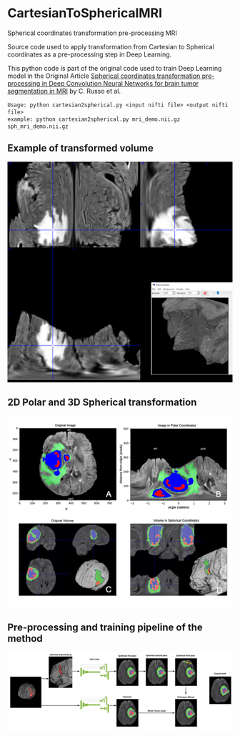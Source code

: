 # CartesianToSphericalMRI
 Spherical coordinates transformation pre-processing MRI

Source code used to apply transformation from Cartesian to Spherical coordinates as a pre-processing step in Deep Learning.

This python code is part of the original code used to train Deep Learning model in the Original Article [Spherical coordinates transformation pre-processing in Deep Convolution Neural Networks for brain tumor segmentation in MRI](https://link.springer.com/article/10.1007%2Fs11517-021-02464-1) by C. Russo et al.


```
Usage: python cartesian2spherical.py <input nifti file> <output nifti file>
example: python cartesian2spherical.py mri_demo.nii.gz sph_mri_demo.nii.gz
```


## Example of transformed volume
![Example of transformed volume](https://github.com/doc78/CartesianToSphericalMRI/blob/main/imgs/VolumePolarCoordinatesExample.PNG?raw=true)

## 2D Polar and 3D Spherical transformation
![2D Polar and 3D Spherical transformation](https://github.com/doc78/CartesianToSphericalMRI/blob/main/imgs/CartToSpherical.jpg?raw=true)

## Pre-processing and training pipeline of the method
![Pre-processing and training pipeline of the method](https://github.com/doc78/CartesianToSphericalMRI/blob/main/imgs/GraphicalAbstract.jpg?raw=true)

